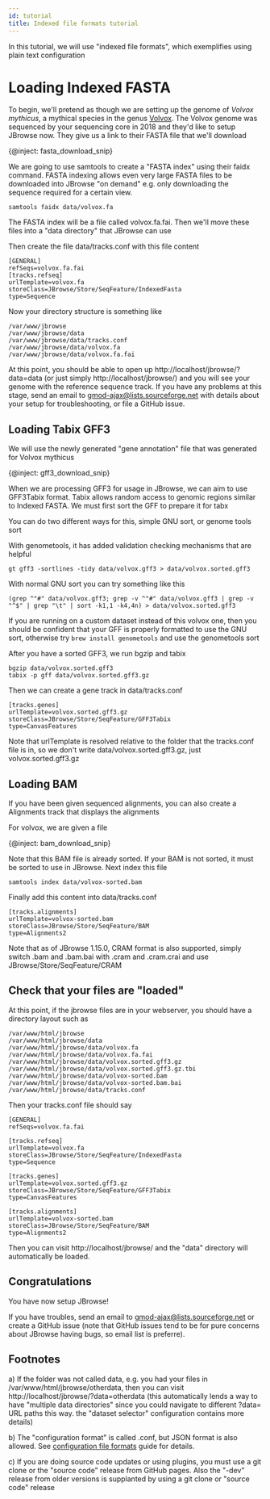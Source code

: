 ```yaml
---
id: tutorial
title: Indexed file formats tutorial
---
```


In this tutorial, we will use "indexed file formats", which exemplifies using plain text configuration

# Loading Indexed FASTA

To begin, we'll pretend as though we are setting up the genome of _Volvox mythicus_, a mythical species in the genus [Volvox](https://en.wikipedia.org/wiki/Volvox). The Volvox genome was sequenced by your sequencing core in 2018 and they'd like to setup JBrowse now. They give us a link to their FASTA file that we'll download

{@inject: fasta_download_snip}

We are going to use samtools to create a "FASTA index" using their faidx command. FASTA indexing allows even very large FASTA files to be downloaded into JBrowse "on demand" e.g. only downloading the sequence required for a certain view.

    samtools faidx data/volvox.fa

The FASTA index will be a file called volvox.fa.fai. Then we'll move these files into a "data directory" that JBrowse can use

Then create the file data/tracks.conf with this file content

    [GENERAL]
    refSeqs=volvox.fa.fai
    [tracks.refseq]
    urlTemplate=volvox.fa
    storeClass=JBrowse/Store/SeqFeature/IndexedFasta
    type=Sequence

Now your directory structure is something like

    /var/www/jbrowse
    /var/www/jbrowse/data
    /var/www/jbrowse/data/tracks.conf
    /var/www/jbrowse/data/volvox.fa
    /var/www/jbrowse/data/volvox.fa.fai

At this point, you should be able to open up http://localhost/jbrowse/?data=data (or just simply http://localhost/jbrowse/) and you will see your genome with the reference sequence track. If you have any problems at this stage, send an email to gmod-ajax@lists.sourceforge.net with details about your setup for troubleshooting, or file a GitHub issue.

## Loading Tabix GFF3

We will use the newly generated "gene annotation" file that was generated for Volvox mythicus

{@inject: gff3_download_snip}

When we are processing GFF3 for usage in JBrowse, we can aim to use GFF3Tabix format. Tabix allows random access to genomic regions similar to Indexed FASTA. We must first sort the GFF to prepare it for tabx

You can do two different ways for this, simple GNU sort, or genome tools sort

With genometools, it has added validation checking mechanisms that are helpful

    gt gff3 -sortlines -tidy data/volvox.gff3 > data/volvox.sorted.gff3

With normal GNU sort you can try something like this

    (grep ^"#" data/volvox.gff3; grep -v ^"#" data/volvox.gff3 | grep -v "^$" | grep "\t" | sort -k1,1 -k4,4n) > data/volvox.sorted.gff3

If you are running on a custom dataset instead of this volvox one, then you should be confident that your GFF is properly formatted to use the GNU sort, otherwise try `brew install genometools` and use the genometools sort

After you have a sorted GFF3, we run bgzip and tabix

    bgzip data/volvox.sorted.gff3
    tabix -p gff data/volvox.sorted.gff3.gz

Then we can create a gene track in data/tracks.conf

    [tracks.genes]
    urlTemplate=volvox.sorted.gff3.gz
    storeClass=JBrowse/Store/SeqFeature/GFF3Tabix
    type=CanvasFeatures

Note that urlTemplate is resolved relative to the folder that the tracks.conf file is in, so we don't write data/volvox.sorted.gff3.gz, just volvox.sorted.gff3.gz

## Loading BAM

If you have been given sequenced alignments, you can also create a Alignments track that displays the alignments

For volvox, we are given a file

{@inject: bam_download_snip}

Note that this BAM file is already sorted. If your BAM is not sorted, it must be sorted to use in JBrowse. Next index this file

    samtools index data/volvox-sorted.bam

Finally add this content into data/tracks.conf

    [tracks.alignments]
    urlTemplate=volvox-sorted.bam
    storeClass=JBrowse/Store/SeqFeature/BAM
    type=Alignments2

Note that as of JBrowse 1.15.0, CRAM format is also supported, simply switch .bam and .bam.bai with .cram and .cram.crai and use JBrowse/Store/SeqFeature/CRAM

## Check that your files are "loaded"

At this point, if the jbrowse files are in your webserver, you should have a directory layout such as

    /var/www/html/jbrowse
    /var/www/html/jbrowse/data
    /var/www/html/jbrowse/data/volvox.fa
    /var/www/html/jbrowse/data/volvox.fa.fai
    /var/www/html/jbrowse/data/volvox.sorted.gff3.gz
    /var/www/html/jbrowse/data/volvox.sorted.gff3.gz.tbi
    /var/www/html/jbrowse/data/volvox-sorted.bam
    /var/www/html/jbrowse/data/volvox-sorted.bam.bai
    /var/www/html/jbrowse/data/tracks.conf

Then your tracks.conf file should say

    [GENERAL]
    refSeqs=volvox.fa.fai

    [tracks.refseq]
    urlTemplate=volvox.fa
    storeClass=JBrowse/Store/SeqFeature/IndexedFasta
    type=Sequence

    [tracks.genes]
    urlTemplate=volvox.sorted.gff3.gz
    storeClass=JBrowse/Store/SeqFeature/GFF3Tabix
    type=CanvasFeatures

    [tracks.alignments]
    urlTemplate=volvox-sorted.bam
    storeClass=JBrowse/Store/SeqFeature/BAM
    type=Alignments2

Then you can visit http://localhost/jbrowse/ and the "data" directory will automatically be loaded.

## Congratulations

You have now setup JBrowse!

If you have troubles, send an email to gmod-ajax@lists.sourceforge.net or create a GitHub issue (note that GitHub issues tend to be for pure concerns about JBrowse having bugs, so email list is preferre).

## Footnotes

a) If the folder was not called data, e.g. you had your files in /var/www/html/jbrowse/otherdata, then you can visit http://localhost/jbrowse/?data=otherdata (this automatically lends a way to have "multiple data directories" since you could navigate to different ?data= URL paths this way. the "dataset selector" configuration contains more details)

b) The "configuration format" is called .conf, but JSON format is also allowed. See [configuration file formats](configuration_file_formats.html) guide for details.

c) If you are doing source code updates or using plugins, you must use a git clone or the "source code" release from GitHub pages. Also the "-dev" release from older versions is supplanted by using a git clone or "source code" release
